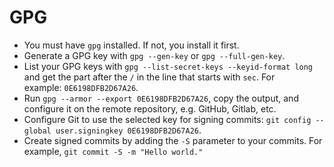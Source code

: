 # GPG
- You must have `gpg` installed. If not, you install it first.
- Generate a GPG key with `gpg --gen-key` or `gpg --full-gen-key`.
- List your GPG keys with `gpg --list-secret-keys --keyid-format long` and get the part after the `/` in the line that starts with `sec`. For example: `0E6198DFB2D67A26`.
- Run `gpg --armor --export 0E6198DFB2D67A26`, copy the output, and configure it on the remote repository, e.g. GitHub, Gitlab, etc.
- Configure Git to use the selected key for signing commits: `git config --global user.signingkey 0E6198DFB2D67A26`.
- Create signed commits by adding the `-S` parameter to your commits. For example, `git commit -S -m "Hello world."`
